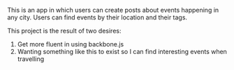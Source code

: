 This is an app in which users can create posts about events happening in any city. Users can find events by their location and their tags.

This project is the result of two desires:
1. Get more fluent in using backbone.js
2. Wanting something like this to exist so I can find interesting events when travelling